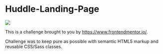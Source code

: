 # Huddle-Landing-Page

![](https://www.sylviacastro.co/femhuddle/huddle-landing-share.png)

This is a challenge brought to you by https://www.frontendmentor.io/.

Challenge was to keep pure as possible with semantic HTML5 markup and reusable CSS/Sass classes.
